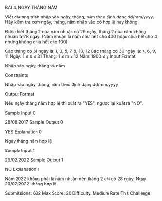 BÀI 4. NGÀY THÁNG NĂM

Viết chương trình nhập vào ngày, tháng, năm theo định dạng dd/mm/yyyy. Hãy kiểm tra xem ngày, tháng, năm nhập vào có hợp lệ hay không.

Được biết tháng 2 của năm nhuận có 29 ngày, tháng 2 của năm không nhuận là 28 ngày. (Năm nhuận là năm chia hết cho 400 hoặc chia hết cho 4 nhưng không chia hết cho 100)

Các tháng có 31 ngày là: 1, 3, 5, 7, 8, 10, 12
Các tháng có 30 ngày là: 4, 6, 9, 11
Ngày: 1 ≤ d ≤ 31
Tháng: 1 ≤ m ≤ 12
Năm: 1900 ≤ y
Input Format

Nhập vào ngày, tháng và năm

Constraints

Nhập vào ngày, tháng, năm theo định dạng dd/mm/yyyy

Output Format

Nếu ngày tháng năm hợp lệ thì xuất ra "YES", ngược lại xuất ra "NO".

Sample Input 0

28/08/2017
Sample Output 0

YES
Explanation 0

Ngày tháng năm hợp lệ

Sample Input 1

29/02/2022
Sample Output 1

NO
Explanation 1

Năm 2022 không phải là năm nhuận nên tháng 2 chỉ có 28 ngày.
Ngày 29/02/2022 không hợp lệ

Submissions: 632
Max Score: 20
Difficulty: Medium
Rate This Challenge:

